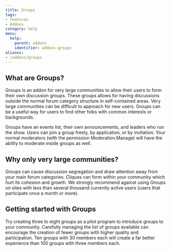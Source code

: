 ```yaml
---
title: Groups
tags:
- Features
- Addons
category: help
menu:
  help:
    parent: addons
    identifier: addons-groups
aliases:
- /addons/groups
---
```

## What are Groups?

Groups is an addon for very large communities to allow their users to form their own discussion groups. These groups allows for having discussions outside the normal forum category structure in self-contained areas. Very large communities can be difficult to approach for new users. Groups can be a useful way for users to find other folks with common interests or backgrounds.

Groups have an events list, their own announcements, and leaders who run the show. Users can join a group freely, by application, or by invitation. Your normal moderators (with the permission Moderation.Manage) will have the ability to moderate inside groups as well.

## Why only very large communities?

Groups can cause discussion segregation and draw attention away from your main forum categories. Cliques can form within your community which hurt its cohesion and growth. We strongly recommend against using Groups on sites with less than several thousand currently active users (users that participate once a month or more).

## Getting started with Groups

Try creating three to eight groups as a pilot program to introduce groups to your community. Carefully managing the list of groups available can encourage the creation of fewer groups with higher quality and participation. Ten groups with 30 members each will create a far better experience than 100 groups with three members each.
